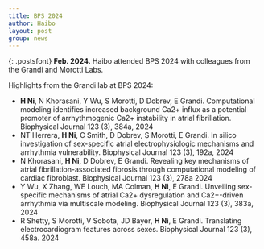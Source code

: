 ```yaml
---
title: BPS 2024
author: Haibo
layout: post
group: news
---
```


{: .postsfont}
**Feb. 2024.** Haibo attended BPS 2024 with colleagues from the Grandi and Morotti Labs.    <!--more--> 

Highlights from the Grandi lab at BPS 2024: 
* **H Ni**, N Khorasani, Y Wu, S Morotti, D Dobrev, E Grandi. Computational modeling identifies increased background Ca2+ influx as a potential promoter of arrhythmogenic Ca2+ instability in atrial fibrillation.  Biophysical Journal 123 (3), 384a, 2024
* NT Herrera, **H Ni**, C Smith, D Dobrev, S Morotti, E Grandi. In silico investigation of sex-specific atrial electrophysiologic mechanisms and arrhythmia vulnerability.  Biophysical Journal 123 (3), 192a, 2024
* N Khorasani, **H Ni**, D Dobrev, E Grandi. Revealing key mechanisms of atrial fibrillation-associated fibrosis through computational modeling of cardiac fibroblast. Biophysical Journal 123 (3), 278a		2024
* Y Wu, X Zhang, WE Louch, MA Colman, **H Ni**, E Grandi. Unveiling sex-specific mechanisms of atrial Ca2+ dysregulation and Ca2+-driven arrhythmia via multiscale modeling. 
Biophysical Journal 123 (3), 383a, 2024
* R Shetty, S Morotti, V Sobota, JD Bayer, **H Ni**, E Grandi. Translating electrocardiogram features across sexes. Biophysical Journal 123 (3), 458a. 2024

<!--  <p style="text-align:center;">
<img class="img-fluid mx-5px" src="/docs/post_images/CVR_2023.jpeg" alt="reseach image" style="width:700px">
</p> -->

<!-- [Link to the manuscript](https://academic.oup.com/cardiovascres/advance-article/doi/10.1093/cvr/cvad118/7234280?login=false)   -->